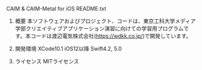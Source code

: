 CAIM & CAIM-Metal for iOS
README.txt

1. 概要
本ソフトウェアおよびプロジェクト、コードは、東京工科大学メディア学部クリエイティブアプリケーション演習に向けての学習用プログラムです。本コードは渡辺電気株式会社(https://wdkk.co.jp/)で開発しています。

2. 開発環境
XCode10.1
iOS12以降
Swift4.2, 5.0

3. ライセンス
MITライセンス

